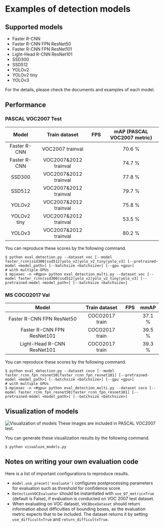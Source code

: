 # Examples of detection models

## Supported models
- Faster R-CNN
- Faster R-CNN FPN ResNet50
- Faster R-CNN FPN ResNet101
- Light-Head R-CNN ResNet101
- SSD300
- SSD512
- YOLOv2
- YOLOv2 tiny
- YOLOv3

For the details, please check the documents and examples of each model.

## Performance

### PASCAL VOC2007 Test

| Model | Train dataset | FPS | mAP (PASCAL VOC2007 metric) |
|:-:|:-:|:-:|:-:|
| Faster R-CNN | VOC2007 trainval | | 70.6 % |
| Faster R-CNN | VOC2007\&2012 trainval | | 74.7 % |
| SSD300 | VOC2007\&2012 trainval | | 77.8 % |
| SSD512 | VOC2007\&2012 trainval | | 79.7 % |
| YOLOv2 | VOC2007\&2012 trainval | | 75.8 % |
| YOLOv2 tiny | VOC2007\&2012 trainval | | 53.5 % |
| YOLOv3 | VOC2007\&2012 trainval | | 80.2 % |

You can reproduce these scores by the following command.
```
$ python eval_detection.py --dataset voc [--model faster_rcnn|ssd300|ssd512|yolo_v2|yolo_v2_tiny|yolo_v3] [--pretrained-model <model_path>] [--batchsize <batchsize>] [--gpu <gpu>]
# with multiple GPUs
$ mpiexec -n <#gpu> python eval_detection_multi.py --dataset voc [--model faster_rcnn|ssd300|ssd512|yolo_v2|yolo_v2_tiny|yolo_v3] [--pretrained-model <model_path>] [--batchsize <batchsize>]

```

### MS COCO2017 Val

| Model | Train dataset | FPS | mmAP |
|:-:|:-:|:-:|:-:|
| Faster R-CNN FPN ResNet50 | COCO2017 train | | 37.1 % |
| Faster R-CNN FPN ResNet101 | COCO2017 train | | 39.5 % |
| Light-Head R-CNN ResNet101 | COCO2017 train | | 39.3 % |

You can reproduce these scores by the following command.
```
$ python eval_detection.py --dataset coco [--model faster_rcnn_fpn_resnet50|faster_rcnn_fpn_resnet101] [--pretrained-model <model_path>] [--batchsize <batchsize>] [--gpu <gpu>]
# with multiple GPUs
$ mpiexec -n <#gpu> python eval_detection_multi.py --dataset coco [--model faster_rcnn_fpn_resnet50|faster_rcnn_fpn_resnet101] [--pretrained-model <model_path>] [--batchsize <batchsize>]
```

## Visualization of models

![Visualization of models](https://user-images.githubusercontent.com/3014172/40634581-bb01f52a-6330-11e8-8502-ba3dacd81dc8.png)
These images are included in PASCAL VOC2007 test.

You can generate these visualization results by the following command.
```
$ python visualuze_models.py
```

## Notes on writing your own evaluation code

Here is a list of important configurations to reproduce results.

+ `model.use_preset('evaluate')` configures postprocessing parameters for evaluation such as threshold for confidence score.
+ `DetectionVOCEvaluator` should be instantiated with `use_07_metric=True` (default is False), if evaluation is conducted on VOC 2007 test dataset.
+ When evaluating on VOC dataset, `VOCBboxDataset` should return information about difficulties of bounding boxes, as the evaluation metric expects that to be included.
The dataset returns it by setting `use_difficult=True` and `return_difficult=True`.
